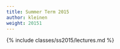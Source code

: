 ```yaml
---
title: Summer Term 2015
author: kleinen
weight: 20151
---
```


{% include classes/ss2015/lectures.md %}
